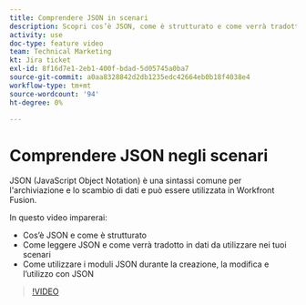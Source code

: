 ```yaml
---
title: Comprendere JSON in scenari
description: Scopri cos’è JSON, come è strutturato e come verrà tradotto in dati da utilizzare nei tuoi scenari in [!DNL Adobe Workfront Fusion].
activity: use
doc-type: feature video
team: Technical Marketing
kt: Jira ticket
exl-id: 8f16d7e1-2eb1-400f-bdad-5d05745a0ba7
source-git-commit: a0aa8328842d2db1235edc42664eb0b18f4038e4
workflow-type: tm+mt
source-wordcount: '94'
ht-degree: 0%

---
```


# Comprendere JSON negli scenari

JSON (JavaScript Object Notation) è una sintassi comune per l&#39;archiviazione e lo scambio di dati e può essere utilizzata in Workfront Fusion.

In questo video imparerai:

* Cos’è JSON e come è strutturato
* Come leggere JSON e come verrà tradotto in dati da utilizzare nei tuoi scenari
* Come utilizzare i moduli JSON durante la creazione, la modifica e l’utilizzo con JSON

>[!VIDEO](https://video.tv.adobe.com/v/335300/?quality=12)

